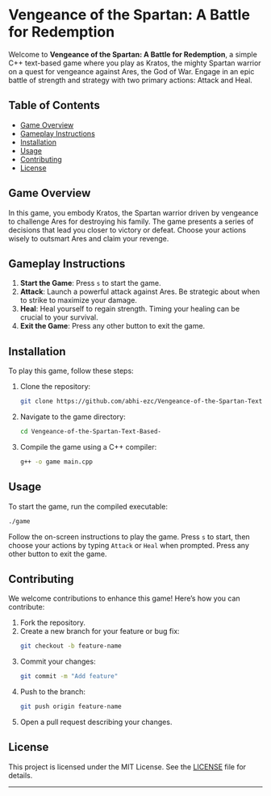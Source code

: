 # Vengeance of the Spartan: A Battle for Redemption

Welcome to **Vengeance of the Spartan: A Battle for Redemption**, a simple C++ text-based game where you play as Kratos, the mighty Spartan warrior on a quest for vengeance against Ares, the God of War. Engage in an epic battle of strength and strategy with two primary actions: Attack and Heal.

## Table of Contents

- [Game Overview](#game-overview)
- [Gameplay Instructions](#gameplay-instructions)
- [Installation](#installation)
- [Usage](#usage)
- [Contributing](#contributing)
- [License](#license)

## Game Overview

In this game, you embody Kratos, the Spartan warrior driven by vengeance to challenge Ares for destroying his family. The game presents a series of decisions that lead you closer to victory or defeat. Choose your actions wisely to outsmart Ares and claim your revenge.

## Gameplay Instructions

1. **Start the Game**: Press `s` to start the game.
2. **Attack**: Launch a powerful attack against Ares. Be strategic about when to strike to maximize your damage.
3. **Heal**: Heal yourself to regain strength. Timing your healing can be crucial to your survival.
4. **Exit the Game**: Press any other button to exit the game.

## Installation

To play this game, follow these steps:

1. Clone the repository:
    ```sh
    git clone https://github.com/abhi-ezc/Vengeance-of-the-Spartan-Text-Based-.git
    ```
2. Navigate to the game directory:
    ```sh
    cd Vengeance-of-the-Spartan-Text-Based-
    ```
3. Compile the game using a C++ compiler:
    ```sh
    g++ -o game main.cpp
    ```

## Usage

To start the game, run the compiled executable:
```sh
./game
```

Follow the on-screen instructions to play the game. Press `s` to start, then choose your actions by typing `Attack` or `Heal` when prompted. Press any other button to exit the game.

## Contributing

We welcome contributions to enhance this game! Here’s how you can contribute:

1. Fork the repository.
2. Create a new branch for your feature or bug fix:
    ```sh
    git checkout -b feature-name
    ```
3. Commit your changes:
    ```sh
    git commit -m "Add feature"
    ```
4. Push to the branch:
    ```sh
    git push origin feature-name
    ```
5. Open a pull request describing your changes.

## License

This project is licensed under the MIT License. See the [LICENSE](LICENSE) file for details.

---
